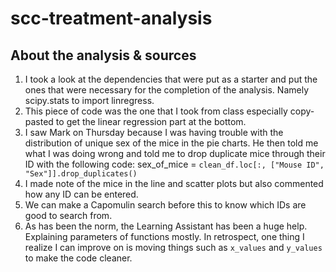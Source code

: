 # scc-treatment-analysis

## About the analysis & sources
1. I took a look at the dependencies that were put as a starter and put the ones that were necessary for the completion of the analysis. Namely scipy.stats to import linregress.
2. This piece of code was the one that I took from class especially copy-pasted to get the linear regression part at the bottom.
3. I saw Mark on Thursday because I was having trouble with the distribution of unique sex of the mice in the pie charts. He then told me what I was doing wrong and told me to drop duplicate mice through their ID with the following code: sex_of_mice = `clean_df.loc[:, ["Mouse ID", "Sex"]].drop_duplicates()`
4. I made note of the mice in the line and scatter plots but also commented how any ID can be entered.
5. We can make a Capomulin search before this to know which IDs are good to search from.
6. As has been the norm, the Learning Assistant has been a huge help. Explaining parameters of functions mostly. In retrospect, one thing I realize I can improve on is moving things such as `x_values` and `y_values` to make the code cleaner. 
